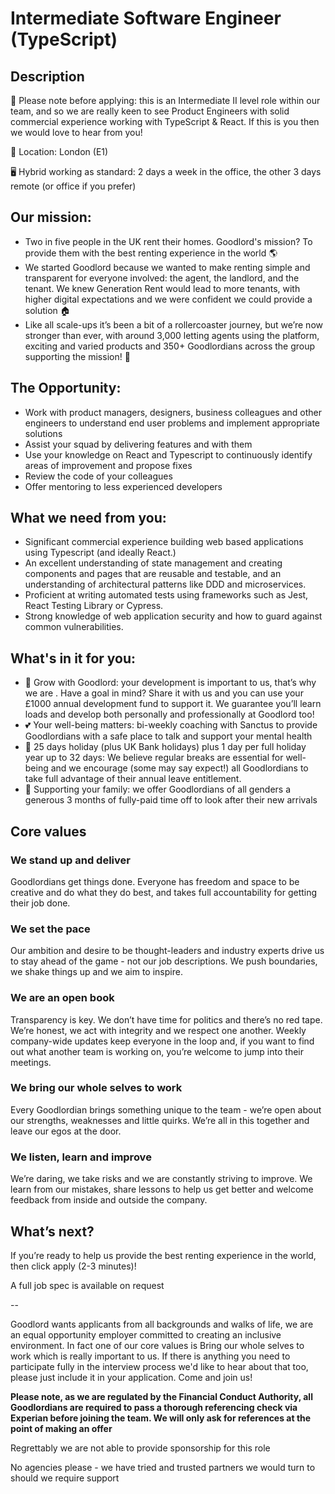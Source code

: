 # Intermediate Software Engineer (TypeScript)

## Description

🔔 Please note before applying: this is an Intermediate II level role within our team, and so we are really keen to see Product Engineers with solid commercial experience working with TypeScript & React. If this is you then we would love to hear from you!

📍 Location: London (E1)

🖥 Hybrid working as standard: 2 days a week in the office, the other 3 days remote (or office if you prefer)

## Our mission:

- Two in five people in the UK rent their homes. Goodlord's mission? To provide them with the best renting experience in the world 🌎
- We started Goodlord because we wanted to make renting simple and transparent for everyone involved: the agent, the landlord, and the tenant. We knew Generation Rent would lead to more tenants, with higher digital expectations and we were confident we could provide a solution 🏠
- Like all scale-ups it’s been a bit of a rollercoaster journey, but we’re now stronger than ever, with around 3,000 letting agents using the platform, exciting and varied products and 350+ Goodlordians across the group supporting the mission! 💚

## The Opportunity:

- Work with product managers, designers, business colleagues and other engineers to understand end user problems and implement appropriate solutions
- Assist your squad by delivering features and with them
- Use your knowledge on React and Typescript to continuously identify areas of improvement and propose fixes
- Review the code of your colleagues
- Offer mentoring to less experienced developers

## What we need from you:

- Significant commercial experience building web based applications using Typescript (and ideally React.)
- An excellent understanding of state management and creating components and pages that are reusable and testable, and an understanding of architectural patterns like DDD and microservices.
- Proficient at writing automated tests using frameworks such as Jest, React Testing Library or Cypress.
- Strong knowledge of web application security and how to guard against common vulnerabilities.

## What's in it for you:

- 🚀 Grow with Goodlord: your development is important to us, that’s why we are . Have a goal in mind? Share it with us and you can use your £1000 annual development fund to support it. We guarantee you’ll learn loads and develop both personally and professionally at Goodlord too!
- 💕 Your well-being matters: bi-weekly coaching with Sanctus to provide Goodlordians with a safe place to talk and support your mental health
- 🌴 25 days holiday (plus UK Bank holidays) plus 1 day per full holiday year up to 32 days: We believe regular breaks are essential for well-being and we encourage (some may say expect!) all Goodlordians to take full advantage of their annual leave entitlement.
- 🤗 Supporting your family: we offer Goodlordians of all genders a generous 3 months of fully-paid time off to look after their new arrivals

## Core values

### We stand up and deliver

Goodlordians get things done. Everyone has freedom and space to be creative and do what they do best, and takes full accountability for getting their job done.

### We set the pace

Our ambition and desire to be thought-leaders and industry experts drive us to stay ahead of the game - not our job descriptions. We push boundaries, we shake things up and we aim to inspire.

### We are an open book

Transparency is key. We don’t have time for politics and there’s no red tape. We’re honest, we act with integrity and we respect one another. Weekly company-wide updates keep everyone in the loop and, if you want to find out what another team is working on, you’re welcome to jump into their meetings.

### We bring our whole selves to work

Every Goodlordian brings something unique to the team - we’re open about our strengths, weaknesses and little quirks. We’re all in this together and leave our egos at the door.

### We listen, learn and improve

We’re daring, we take risks and we are constantly striving to improve. We learn from our mistakes, share lessons to help us get better and welcome feedback from inside and outside the company.

## What’s next?

If you’re ready to help us provide the best renting experience in the world, then click apply (2-3 minutes)!

A full job spec is available on request

--

Goodlord wants applicants from all backgrounds and walks of life, we are an equal opportunity employer committed to creating an inclusive environment. In fact one of our core values is Bring our whole selves to work which is really important to us. If there is anything you need to participate fully in the interview process we'd like to hear about that too, please just include it in your application. Come and join us!

**Please note, as we are regulated by the Financial Conduct Authority, all Goodlordians are required to pass a thorough referencing check via Experian before joining the team. We will only ask for references at the point of making an offer**

Regrettably we are not able to provide sponsorship for this role

No agencies please - we have tried and trusted partners we would turn to should we require support

